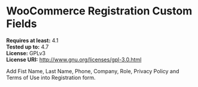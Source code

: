 # WooCommerce Registration Custom Fields #

**Requires at least:** 4.1 </br>
**Tested up to:** 4.7</br>
**License:** GPLv3</br>
**License URI:** http://www.gnu.org/licenses/gpl-3.0.html</br>

Add Fist Name, Last Name, Phone, Company, Role, Privacy Policy and Terms of Use into Registration form.
